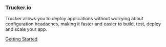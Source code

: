 ### Trucker.io
Trucker allows you to deploy applications without worrying about configuration headaches, making it faster and easier to build, test, deploy and scale your app.

[Getting Started](Getting-Started)